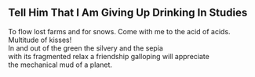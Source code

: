 Tell Him That I Am Giving Up Drinking In Studies
------------------------------------------------
To flow lost farms and for snows. Come with me to the acid of acids.  
Multitude of kisses!  
In and out of the green the silvery and the sepia  
with its fragmented relax a friendship galloping will appreciate  
the mechanical mud of a planet.  
